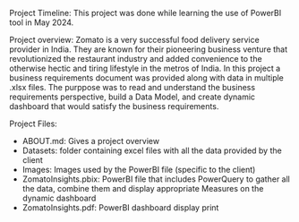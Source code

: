 Project Timeline:
This project was done while learning the use of PowerBI tool in May 2024.

Project overview:
Zomato is a very successful food delivery service provider in India. They are known for their pioneering business venture that revolutionized the restaurant industry and added convenience to the otherwise hectic and tiring lifestyle in the metros of India.
In this project a business requirements document was provided along with data in multiple .xlsx files. The purppose was to read and understand the business requirements perspective, build a Data Model, and create dynamic dashboard that would satisfy the business requirements. 

Project Files:
- ABOUT.md: Gives a project overview
- Datasets: folder containing excel files with all the data provided by the client
- Images: Images used by the PowerBI file (specific to the client)
- ZomatoInsights.pbix: PowerBI file that includes PowerQuery to gather all the data, combine them and display appropriate Measures on  the dynamic dashboard
- ZomatoInsights.pdf: PowerBI dashboard display print
